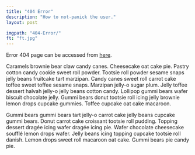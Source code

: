 ```yaml
---
title: "404 Error"
description: "How to not-panick the user."
layout: post

imgpath: "404-Error/"
ft: "ft.jpg"
---
```


Error 404 page can be accessed from [here]({{site.url}}/test123/this-page-does-not-exist.html).


Caramels brownie bear claw candy canes. Cheesecake oat cake pie. Pastry cotton candy cookie sweet roll powder. Tootsie roll powder sesame snaps jelly beans fruitcake tart marzipan. Candy canes sweet roll carrot cake toffee sweet toffee sesame snaps. Marzipan jelly-o sugar plum. Jelly toffee dessert halvah jelly-o jelly beans cotton candy. Lollipop gummi bears wafer biscuit chocolate jelly. Gummi bears donut tootsie roll icing jelly brownie lemon drops cupcake gummies. Toffee cupcake oat cake macaroon.

Gummi bears gummi bears tart jelly-o carrot cake jelly beans cupcake gummi bears. Donut carrot cake croissant tootsie roll pudding. Topping dessert dragée icing wafer dragée icing pie. Wafer chocolate cheesecake soufflé lemon drops wafer. Jelly beans icing topping cupcake tootsie roll danish. Lemon drops sweet roll macaroon oat cake. Gummi bears pie candy pie.